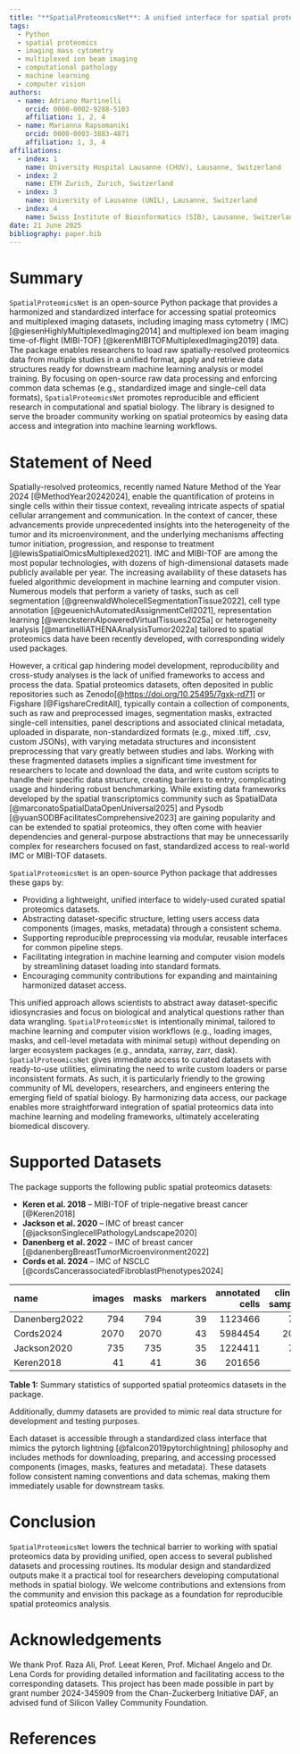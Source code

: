 ```yaml
---
title: "**SpatialProteomicsNet**: A unified interface for spatial proteomics data access for computer vision and machine learning"
tags:
  - Python
  - spatial proteomics
  - imaging mass cytometry
  - multiplexed ion beam imaging
  - computational pathology
  - machine learning
  - computer vision
authors:
  - name: Adriano Martinelli
    orcid: 0000-0002-9288-5103
    affiliation: 1, 2, 4
  - name: Marianna Rapsomaniki
    orcid: 0000-0003-3883-4871
    affiliation: 1, 3, 4
affiliations:
  - index: 1
    name: University Hospital Lausanne (CHUV), Lausanne, Switzerland
  - index: 2
    name: ETH Zurich, Zurich, Switzerland
  - index: 3
    name: University of Lausanne (UNIL), Lausanne, Switzerland
  - index: 4
    name: Swiss Institute of Bioinformatics (SIB), Lausanne, Switzerland
date: 21 June 2025
bibliography: paper.bib
---
```


# Summary

`SpatialProteomicsNet` is an open-source Python package that provides a harmonized and standardized interface for
accessing
spatial proteomics and multiplexed imaging datasets, including imaging mass cytometry (
IMC) [@giesenHighlyMultiplexedImaging2014] and multiplexed ion beam
imaging time-of-flight (MIBI-TOF) [@kerenMIBITOFMultiplexedImaging2019] data. The package enables researchers to load
raw spatially-resolved
proteomics data from multiple
studies in a unified format, apply and retrieve data structures ready for downstream machine learning analysis or model
training. By focusing on open-source raw data processing and enforcing common data schemas (e.g., standardized image and
single-cell data formats), `SpatialProteomicsNet` promotes reproducible and efficient research in computational and
spatial
biology. The library is designed to serve the broader community working on spatial proteomics by easing data access and
integration into machine learning workflows.

# Statement of Need

Spatially-resolved proteomics, recently named Nature Method of the Year 2024 [@MethodYear20242024], enable the
quantification of proteins in
single cells within their tissue context, revealing intricate aspects of spatial cellular arrangement and communication.
In the context of cancer, these advancements provide unprecedented insights into the heterogeneity of the tumor and its
microenvironment, and the underlying mechanisms affecting tumor initiation, progression, and response to
treatment [@lewisSpatialOmicsMultiplexed2021].
IMC and MIBI-TOF are among the most popular
technologies, with dozens of high-dimensional datasets made publicly available per year. The increasing availability of
these datasets has fueled algorithmic development in machine learning and computer vision. Numerous models that perform
a variety of tasks, such as cell segmentation [@greenwaldWholecellSegmentationTissue2022], cell type
annotation [@geuenichAutomatedAssignmentCell2021], representation learning [@wencksternAIpoweredVirtualTissues2025a] or
heterogeneity
analysis [@martinelliATHENAAnalysisTumor2022a] tailored to spatial proteomics data have been recently developed, with
corresponding widely used packages.

However, a critical gap hindering model development, reproducibility and cross-study analyses is the lack of unified
frameworks to access and process the data. Spatial proteomics datasets, often deposited in public repositories such as
Zenodo[@https://doi.org/10.25495/7gxk-rd71] or Figshare [@FigshareCreditAll], typically contain a collection of
components, such as raw and preprocessed images, segmentation
masks, extracted single-cell intensities, panel descriptions and associated clinical metadata, uploaded in disparate,
non-standardized formats (e.g., mixed .tiff, .csv, custom JSONs), with varying metadata structures and inconsistent
preprocessing that vary greatly between studies and labs. Working with these fragmented datasets implies a significant
time investment for researchers to locate and download the data, and write custom scripts to handle their specific data
structure, creating barriers to entry, complicating usage and hindering robust benchmarking. While existing data
frameworks developed by the spatial transcriptomics community such as
SpatialData [@marconatoSpatialDataOpenUniversal2025] and Pysodb [@yuanSODBFacilitatesComprehensive2023] are gaining
popularity
and can be extended to spatial proteomics, they often come with heavier dependencies and general-purpose abstractions
that may be unnecessarily complex for researchers focused on fast, standardized access to real-world IMC or MIBI-TOF
datasets.

`SpatialProteomicsNet` is an open-source Python package that addresses these gaps by:

- Providing a lightweight, unified interface to widely-used curated spatial proteomics datasets.
- Abstracting dataset-specific structure, letting users access data components (images, masks, metadata) through a
  consistent schema.
- Supporting reproducible preprocessing via modular, reusable interfaces for common pipeline steps.
- Facilitating integration in machine learning and computer vision models by streamlining dataset loading into standard
  formats.
- Encouraging community contributions for expanding and maintaining harmonized dataset access.

This unified approach allows scientists to abstract away dataset-specific idiosyncrasies and focus on biological and
analytical questions rather than data wrangling. `SpatialProteomicsNet` is intentionally minimal, tailored to machine
learning and computer vision workflows (e.g., loading images, masks, and cell-level metadata with minimal setup) without
depending on larger ecosystem packages (e.g., anndata, xarray, zarr, dask).
`SpatialProteomicsNet` gives immediate access to curated datasets with ready-to-use utilities, eliminating the need to
write custom loaders or
parse inconsistent formats. As such, it is particularly friendly to the growing community of ML developers, researchers,
and engineers entering the emerging field of spatial biology. By harmonizing data access, our package enables more
straightforward integration of spatial proteomics data into machine learning and modeling frameworks, ultimately
accelerating biomedical discovery.

# Supported Datasets

The package supports the following public spatial proteomics datasets:

- **Keren et al. 2018** – MIBI-TOF of triple-negative breast cancer [@Keren2018]
- **Jackson et al. 2020** – IMC of breast cancer [@jacksonSinglecellPathologyLandscape2020]
- **Danenberg et al. 2022** – IMC of breast cancer [@danenbergBreastTumorMicroenvironment2022]
- **Cords et al. 2024** – IMC of NSCLC [@cordsCancerassociatedFibroblastPhenotypes2024]

| name          | images | masks | markers | annotated cells | clinical samples |
|:--------------|-------:|------:|--------:|----------------:|-----------------:|
| Danenberg2022 |    794 |   794 |      39 |         1123466 |              794 |
| Cords2024     |   2070 |  2070 |      43 |         5984454 |             2072 |
| Jackson2020   |    735 |   735 |      35 |         1224411 |              735 |
| Keren2018     |     41 |    41 |      36 |          201656 |               41 |

<figcaption><strong>Table 1:</strong> Summary statistics of supported spatial proteomics datasets in the package.</figcaption>

Additionally, dummy datasets are provided to mimic real data structure for development and testing purposes.

Each dataset is accessible through a standardized class interface that mimics the pytorch
lightning [@falcon2019pytorchlightning]
philosophy and includes methods for downloading, preparing, and accessing processed components (images, masks, features
and metadata). These datasets follow consistent naming conventions and data schemas, making them immediately
usable for downstream tasks.

# Conclusion

`SpatialProteomicsNet` lowers the technical barrier to working with spatial proteomics data by providing unified, open
access
to several published datasets and processing routines. Its modular design and standardized outputs make it a practical
tool for researchers developing computational methods in spatial biology. We welcome contributions and extensions from
the community and envision this package as a foundation for reproducible spatial proteomics analysis.

# Acknowledgements

We thank Prof. Raza Ali, Prof. Leeat Keren, Prof. Michael Angelo and Dr. Lena Cords for providing detailed information
and facilitating access to the corresponding datasets. This project has been made possible in part by grant number
2024-345909 from the Chan-Zuckerberg Initiative DAF, an advised fund of Silicon Valley Community Foundation.

# References


